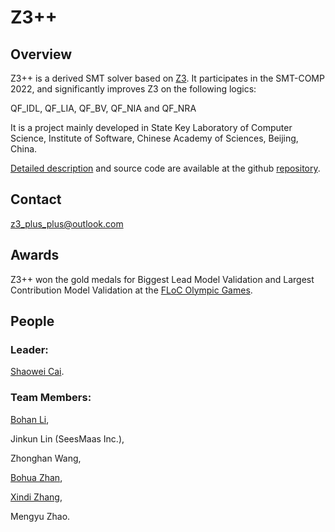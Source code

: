 # **Z3++**

## Overview

Z3++ is a derived SMT solver based on [Z3](https://github.com/Z3Prover/z3). It participates in the SMT-COMP 2022, and significantly improves Z3 on the following logics:

QF_IDL, QF_LIA, QF_BV, QF_NIA and QF_NRA

It is a project mainly developed in State Key Laboratory of Computer Science, Institute of Software, Chinese Academy of Sciences, Beijing, China.

[Detailed description](https://github.com/z3-plus-plus/z3-plus-plus.github.io/blob/main/Z3%2B%2B_at_SMT_COMP_2022.pdf) and source code are available at the github [repository](https://github.com/caiswgroup/z3pp).

## Contact

z3_plus_plus@outlook.com

## Awards
Z3++ won the gold medals for Biggest Lead Model Validation and Largest Contribution Model Validation at the [FLoC Olympic Games](https://smt-comp.github.io/2022/slides.html).
## People
### Leader:
[Shaowei Cai](http://lcs.ios.ac.cn/~caisw/).

### Team Members:
[Bohan Li](https://douglaslee001.github.io/),

Jinkun Lin (SeesMaas Inc.),

Zhonghan Wang,

[Bohua Zhan](https://lcs.ios.ac.cn/~bzhan/),

[Xindi Zhang](https://dezhangxd.github.io/),

Mengyu Zhao.

